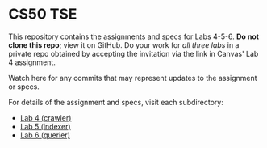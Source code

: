 # CS50 TSE

This repository contains the assignments and specs for Labs 4-5-6.
**Do not clone this repo**; view it on GitHub.
Do your work for *all three labs* in a private repo obtained by accepting the invitation via the link in Canvas' Lab 4 assignment.

Watch here for any commits that may represent updates to the assignment or specs.

For details of the assignment and specs, visit each subdirectory:

* [Lab 4 (crawler)](crawler/)
* [Lab 5 (indexer)](indexer/)
* [Lab 6 (querier)](querier/)
